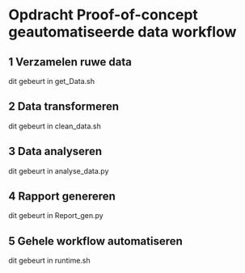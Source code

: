 # Opdracht Proof-of-concept geautomatiseerde data workflow
## 1 Verzamelen ruwe data
dit gebeurt in get_Data.sh
## 2 Data transformeren
dit gebeurt in clean_data.sh
## 3 Data analyseren
dit gebeurt in analyse_data.py
## 4 Rapport genereren
dit gebeurt in Report_gen.py
## 5 Gehele workflow automatiseren
dit gebeurt in runtime.sh
